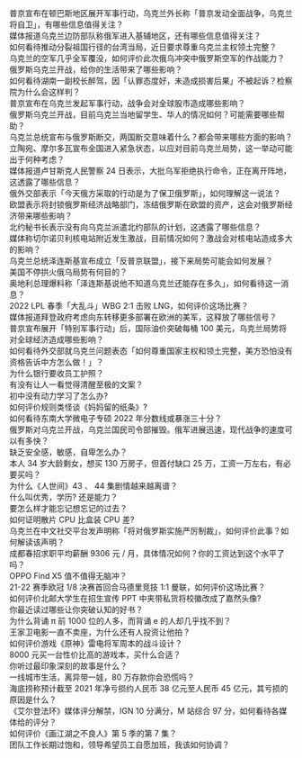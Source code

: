 普京宣布在顿巴斯地区展开军事行动，乌克兰外长称「普京发动全面战争，乌克兰将自卫」，有哪些信息值得关注？  
媒体报道乌克兰边防部队称俄军进入基辅地区，还有哪些信息值得关注？  
如何看待推动分裂祖国行径的台湾当局，近日要求尊重乌克兰主权领土完整？  
乌克兰的空军几乎全军覆没，如何评价此次俄乌冲突中俄罗斯空军的作战能力？  
俄罗斯乌克兰开战，给你的生活带来了哪些影响？  
如何看待湖南一副校长醉驾，因「认罪态度好，未造成损害后果」不被起诉？检察院为什么会这样判？  
普京宣布在乌克兰发起军事行动，战争会对全球股市造成哪些影响？  
俄罗斯乌克兰开战，目前乌克兰当地留学生、华人的情况如何？可能需要哪些帮助？  
乌克兰总统宣布与俄罗斯断交，两国断交意味着什么？都会带来哪些方面的影响？  
立陶宛、摩尔多瓦宣布全国进入紧急状态，以应对目前乌克兰局势，这一举动可能出于何种考虑？  
媒体报道卢甘斯克人民警察 24 日表示，大批乌军拒绝执行命令，正在离开阵地，这透露了哪些信息？  
俄外交部表示「今天俄方采取的行动是为了保卫俄罗斯」，如何理解这一说法？  
欧盟表示将封锁俄罗斯经济战略部门，冻结俄罗斯在欧盟的资产，这会对俄罗斯经济带来哪些影响？  
北约秘书长表示没有向乌克兰派遣北约部队的计划，这透露了哪些信息？  
媒体称切尔诺贝利核电站附近发生激战，目前情况如何？激战会对核电站造成多大的影响？  
乌克兰总统泽连斯基宣布成立「反普京联盟」，接下来局势可能会如何发展？  
美国不停拱火俄乌局势有何目的？  
奥地利总理爆料称「泽连斯基说他不知道乌克兰还能存在多久」，如何看待这一消息？  
2022 LPL 春季「大乱斗」WBG 2:1 击败 LNG，如何评价这场比赛？  
媒体报道拜登政府考虑向东转移更多部署在欧洲的美军，这释放了哪些信号？  
普京宣布展开「特别军事行动」后，国际油价突破每桶 100 美元，乌克兰局势将对全球经济造成哪些影响？  
如何看待外交部就乌克兰问题表态「如何尊重国家主权和领土完整，美方恐怕没有资格告诉中方怎么做！」？  
为什么银行要收员工护照？  
有没有让人一看觉得清醒至极的文案？  
初中没有动力学习了怎么办?  
如何评价规则类怪谈《妈妈留的纸条》?  
如何看待东南大学微电子专硕 2022 年分数线或暴涨三十分？  
俄罗斯对乌克兰开战，乌克兰国民司令部摧毁。俄军进展迅速，现代战争的速度可以有多快？  
缺乏安全感，敏感，自卑怎么办？  
本人 34 岁大龄剩女，想买 130 万房子，但首付缺口 25 万，工资一万左右，有必要买吗？  
为什么《人世间》43 、 44 集剧情越来越离谱？  
什么叫优秀，学历? 还是能力？  
要怎么样才能忘记想忘记的过去？  
如何证明散片 CPU 比盒装 CPU 差?  
乌克兰在中文社交平台发声明称「将对俄罗斯实施严厉制裁」，如何评价此事？如何解读该声明？  
成都春招求职平均薪酬 9306 元 / 月，具体情况如何？你的工资达到这个水平了吗？  
OPPO Find X5 值不值得无脑冲？  
21-22 赛季欧冠 1/8 决赛首回合马德里竞技 1:1 曼联，如何评价这场比赛？  
如何评价北邮大学生在招生宣传 PPT 中夹带私货将校徽改成了嘉然头像?  
你最近读过哪些让你突破认知的好书？  
为什么背诵 π 前 1000 位的人多，而背诵 e 的人却几乎找不到？  
王家卫电影一直不卖座，为什么还有人投资让他拍？  
如何评价游戏《原神》雷电将军周本的战斗设计？  
8000 元买一台性价比高的游戏本，买什么合适？  
你听过最印象深刻的故事是什么？  
一线城市生活，离异带一娃，80 万存款你会恐慌吗？  
海底捞称预计截至 2021 年净亏损约人民币 38 亿元至人民币 45 亿元，其亏损的原因是什么？  
《艾尔登法环》媒体评分解禁，IGN 10 分满分，M 站综合 97 分，如何看待各媒体给的评分？  
如何评价《画江湖之不良人》第 5 季的第 7 集？  
团队工作长期过饱和，领导希望员工自愿加班，我该如何协调？  
